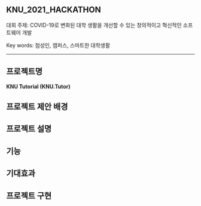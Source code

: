 ## KNU_2021_HACKATHON 
   대회 주제: COVID-19로 변화된 대학 생활을 개선할 수 있는 창의적이고 혁신적인 소프트웨어 개발
   
   
   Key words: 첨성인, 캠퍼스, 스마트한 대학생활

---

## 프로젝트명

**KNU Tutorial (KNU.Tutor)**


## 프로젝트 제안 배경




## 프로젝트 설명




## 기능





## 기대효과 






## 프로젝트 구현




